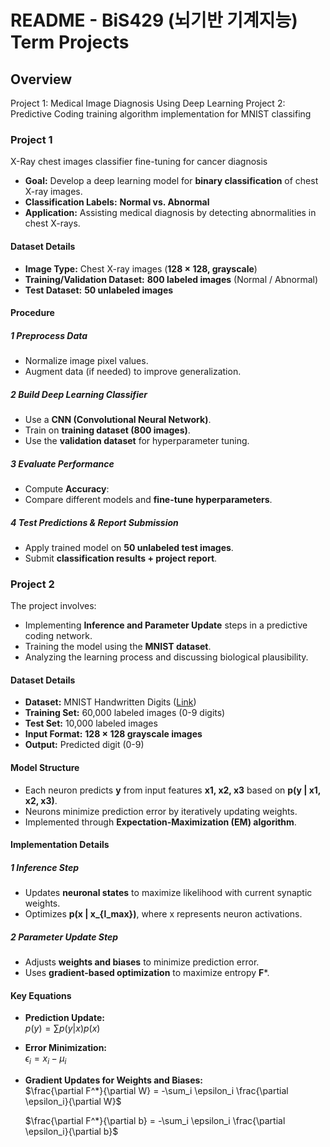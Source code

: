 # **README - BiS429 (뇌기반 기계지능) Term Projects**
## **Overview**
Project 1: Medical Image Diagnosis Using Deep Learning
Project 2: Predictive Coding training algorithm implementation for MNIST classifing

### **Project 1**
X-Ray chest images classifier fine-tuning for cancer diagnosis
- **Goal:** Develop a deep learning model for **binary classification** of chest X-ray images.  
- **Classification Labels:** **Normal vs. Abnormal**
- **Application:** Assisting medical diagnosis by detecting abnormalities in chest X-rays.

#### **Dataset Details**
- **Image Type:** Chest X-ray images (**128 × 128, grayscale**)  
- **Training/Validation Dataset:** **800 labeled images** (Normal / Abnormal)  
- **Test Dataset:** **50 unlabeled images**

####  **Procedure**
##### **1️ Preprocess Data**
- Normalize image pixel values.  
- Augment data (if needed) to improve generalization.  

##### **2️ Build Deep Learning Classifier**
- Use a **CNN (Convolutional Neural Network)**.  
- Train on **training dataset (800 images)**.  
- Use the **validation dataset** for hyperparameter tuning.  

##### **3️ Evaluate Performance**
- Compute **Accuracy**:  
- Compare different models and **fine-tune hyperparameters**.  

##### **4️ Test Predictions & Report Submission**
- Apply trained model on **50 unlabeled test images**.  
- Submit **classification results + project report**.

### **Project 2**
The project involves:
- Implementing **Inference and Parameter Update** steps in a predictive coding network.
- Training the model using the **MNIST dataset**.
- Analyzing the learning process and discussing biological plausibility.

#### **Dataset Details**
- **Dataset:** MNIST Handwritten Digits ([Link](http://yann.lecun.com/exdb/mnist/))
- **Training Set:** 60,000 labeled images (0-9 digits)
- **Test Set:** 10,000 labeled images
- **Input Format:** **128 × 128 grayscale images**
- **Output:** Predicted digit (0-9)

#### **Model Structure**
- Each neuron predicts **y** from input features **x1, x2, x3** based on **p(y | x1, x2, x3)**.
- Neurons minimize prediction error by iteratively updating weights.
- Implemented through **Expectation-Maximization (EM) algorithm**.

#### **Implementation Details**
##### **1️ Inference Step**
- Updates **neuronal states** to maximize likelihood with current synaptic weights.
- Optimizes **p(x | x_{l_max})**, where x represents neuron activations.

##### **2️ Parameter Update Step**
- Adjusts **weights and biases** to minimize prediction error.
- Uses **gradient-based optimization** to maximize entropy **F***.

#### **Key Equations**
- **Prediction Update:**  
  $p(y) = \sum p(y | x) p(x)$
- **Error Minimization:**  
  $\epsilon_i = x_i - \mu_i$
- **Gradient Updates for Weights and Biases:**  
  $\frac{\partial F^*}{\partial W} = -\sum_i \epsilon_i \frac{\partial \epsilon_i}{\partial W}$
  
  $\frac{\partial F^*}{\partial b} = -\sum_i \epsilon_i \frac{\partial \epsilon_i}{\partial b}$
